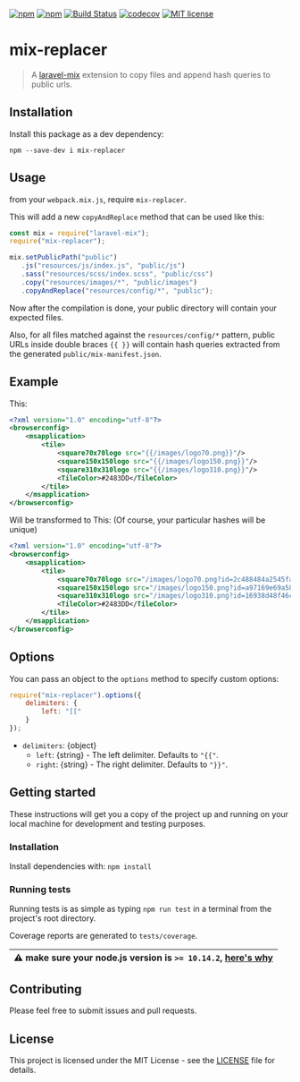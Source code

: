 [![npm](https://img.shields.io/npm/dt/mix-replacer)](https://www.npmjs.com/package/mix-replacer)
[![npm](https://img.shields.io/npm/v/mix-replacer)](https://www.npmjs.com/package/mix-replacer)
[![Build Status](https://travis-ci.com/soufyakoub/mix-replacer.svg?branch=master)](https://travis-ci.com/soufyakoub/mix-replacer)
[![codecov](https://codecov.io/gh/soufyakoub/mix-replacer/branch/master/graph/badge.svg)](https://codecov.io/gh/soufyakoub/mix-replacer)
[![MIT license](https://img.shields.io/badge/License-MIT-blue.svg)](https://github.com/soufyakoub/mix-replacer/blob/master/LICENSE)

# mix-replacer

> A [laravel-mix](https://laravel-mix.com/docs/5.0/versioning) extension to copy files
> and append hash queries to public urls.

## Installation

Install this package as a dev dependency:

`npm --save-dev i mix-replacer`

## Usage

from your `webpack.mix.js`, require `mix-replacer`.

This will add a new `copyAndReplace` method that can be used like this:

```js
const mix = require("laravel-mix");
require("mix-replacer");

mix.setPublicPath("public")
   .js("resources/js/index.js", "public/js")
   .sass("resources/scss/index.scss", "public/css")
   .copy("resources/images/*", "public/images")
   .copyAndReplace("resources/config/*", "public");
```

Now after the compilation is done, your public directory will contain your expected files.

Also, for all files matched against the `resources/config/*` pattern,
public URLs inside double braces `{{ }}` will contain hash queries
extracted from the generated `public/mix-manifest.json`.

## Example
 
This:

```xml
<?xml version="1.0" encoding="utf-8"?>
<browserconfig>
    <msapplication>
        <tile>
            <square70x70logo src="{{/images/logo70.png}}"/>
            <square150x150logo src="{{/images/logo150.png}}"/>
            <square310x310logo src="{{/images/logo310.png}}"/>
            <TileColor>#2483DD</TileColor>
        </tile>
    </msapplication>
</browserconfig>
```

Will be transformed to This: (Of course, your particular hashes will be unique)

```xml
<?xml version="1.0" encoding="utf-8"?>
<browserconfig>
    <msapplication>
        <tile>
            <square70x70logo src="/images/logo70.png?id=2c488484a2545fa0d94f"/>
            <square150x150logo src="/images/logo150.png?id=a97169e69a58920b624d"/>
            <square310x310logo src="/images/logo310.png?id=16938d48f46cc4dfa071"/>
            <TileColor>#2483DD</TileColor>
        </tile>
    </msapplication>
</browserconfig>
```

## Options

You can pass an object to the `options` method to specify custom options:

```javascript
require("mix-replacer").options({
	delimiters: {
		left: "[["
	}
});
```

- `delimiters`: {object}
    - `left`: {string} - The left delimiter. Defaults to `"{{"`.
    - `right`: {string} - The right delimiter. Defaults to `"}}"`.

## Getting started

These instructions will get you a copy of the project up and running on your local machine for development and
testing purposes.

### Installation

Install dependencies with: `npm install`

### Running tests

Running tests is as simple as typing `npm run test` in a terminal from the project's root directory.

Coverage reports are generated to `tests/coverage`.

| :warning: make sure your node.js version is `>= 10.14.2`, [here's why](https://github.com/facebook/jest/issues/9538)|
|---|

## Contributing

Please feel free to submit issues and pull requests.

## License

This project is licensed under the MIT License - see the
[LICENSE](https://github.com/soufyakoub/mix-replacer/blob/master/LICENSE) file for details.
